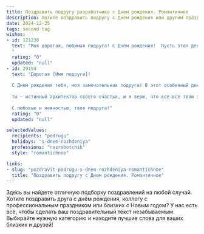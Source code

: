 ```yaml
---
title: Поздравить подругу разработчика c Днем рождения. Романтичное
description: Хотите поздравить подругу c Днем рождения или другим праздником? Наш ИИ создаст незабываемое поздравление, а вы обязательно выделитесь среди других.  
date: 2024-12-25
tags: second tag
wishes:
- id: 121238
  text: "Моя дорогая, любимая подруга! С Днём рождения!  Пусть этот день будет полон света, радости и нежности, как и все твои творения – ведь ты настоящий разработчик чудес, способный сотворить красоту и гармонию из самых сложных кодов.  Пусть твоя жизнь будет столь же прекрасна и безупречна, как и твой код,  а сердце всегда наполнено любовью и вдохновением.  Я бесконечно ценю тебя и нашу дружбу!  Счастья тебе, моя дорогая!
  "
  rating: "0"
  updated: "null"
- id: 29194
  text: "Дорогая [Имя подруги]!
  
  С Днем рождения тебя, моя замечательная подруга! В этот особенный день хочу пожелать тебе, чтобы каждый новый код, который ты пишешь, был таким же идеальным, как наши с тобой мгновения вместе. Пусть разработка твоих идей приносит не только успех, но и радость, а каждый новый проект становится шагом к мечте.
  
  Ты – истинный архитектор своего счастья, и я верю, что все-все твои задумки сбудутся! Желаю тебе вдохновения, а в жизни пусть будет столько же ярких моментов, сколько строк в твоем любимом языке программирования.
  
  С любовью и нежностью, твоя подруга!"
  rating: "0"
  updated: "null"

selectedValues:
  recipients: "podrugu"
  holidays: "s-dnem-rozhdeniya"
  professions: "razrabotchik"
  style: "romantichnoe"

links:
- slug: "pozdravit-podrugu-s-dnem-rozhdeniya-romantichnoe"
  title: "Поздравить подругу c Днем рождения. Романтичное"
---
```


Здесь вы найдете отличную подборку поздравлений на любой случай.
Хотите поздравить друга с днём рождения, коллегу с профессиональным праздником или близких с Новым годом? У нас есть всё, чтобы сделать ваш поздравительный текст незабываемым. Выбирайте нужную категорию и находите лучшие слова для ваших близких и друзей!
